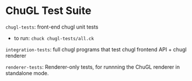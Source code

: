 # ChuGL Test Suite

`chugl-tests`: front-end chugl unit tests
- to run: `chuck chugl-tests/all.ck`

`integration-tests`: full chugl programs that test chugl frontend API + chugl renderer

`renderer-tests`: Renderer-only tests, for runnning the ChuGL renderer in standalone mode.
